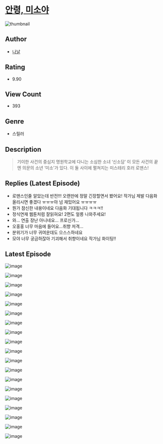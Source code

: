 # [안령, 미소야](https://comic.naver.com/bestChallenge/list?titleId=810601)
![thumbnail](https://image-comic.pstatic.net/user_contents_data/challenge_comic/2023/05/24/364616/upload_7161959698390083172_480x623.jpeg)

## Author
- [나날](https://comic.naver.com/artistTitle?id=364616)

## Rating
- 9.90

## View Count
- 393

## Genre
- 스릴러

## Description
> 기이한 사건의 중심지 명원학교에 다니는 소심한 소녀 ‘신소담’ 이 모든 사건의 끝엔 의문의 소년 ‘미소’가 있다. 이 둘 사이에 펼쳐지는 미스테리 호러 로맨스!

## Replies (Latest Episode)
- 로맨스인줄 알았는데 반전!!! 오랜만에 정말 긴장할면서 봤어요! 작가님 제발 다음화 올리시면 좋겠다 ㅠㅠㅠ아 넘 재밌어요 ㅠㅠㅠㅠ
- 뭔가 참신한 내용이네요 다음화 기대됩니다 ㅋㅋㅋ!!
- 정식연재 웹툰처럼 잘읽혀요! 2편도 얼릉 나와주세요!
- 와... 연출 장난 아니네요... 프로신가...
- 오홍홍 너무 마음에 들어요...취향 저격...
- 분위기가 너무 귀여운데도 으스스하네요
- 모야 너무 궁금하잖아 기괴해서 취향이네요 작가님 화이팅!!

## Latest Episode
![image](https://image-comic.pstatic.net/user_contents_data/challenge_comic/2023/05/24/364616/upload_3847026690038838886.jpeg)

![image](https://image-comic.pstatic.net/user_contents_data/challenge_comic/2023/05/24/364616/upload_7004844756708701538.jpeg)

![image](https://image-comic.pstatic.net/user_contents_data/challenge_comic/2023/05/24/364616/upload_7305794510249078883.jpeg)

![image](https://image-comic.pstatic.net/user_contents_data/challenge_comic/2023/05/24/364616/upload_3905804184211960369.jpeg)

![image](https://image-comic.pstatic.net/user_contents_data/challenge_comic/2023/05/24/364616/upload_3703141110092411702.jpeg)

![image](https://image-comic.pstatic.net/user_contents_data/challenge_comic/2023/05/24/364616/upload_7220736286375555632.jpeg)

![image](https://image-comic.pstatic.net/user_contents_data/challenge_comic/2023/05/24/364616/upload_7293971458158834745.jpeg)

![image](https://image-comic.pstatic.net/user_contents_data/challenge_comic/2023/05/24/364616/upload_3618420617505825078.jpeg)

![image](https://image-comic.pstatic.net/user_contents_data/challenge_comic/2023/05/24/364616/upload_7148727977124192823.jpeg)

![image](https://image-comic.pstatic.net/user_contents_data/challenge_comic/2023/05/24/364616/upload_7003158109392154937.jpeg)

![image](https://image-comic.pstatic.net/user_contents_data/challenge_comic/2023/05/24/364616/upload_7364855671376132151.jpeg)

![image](https://image-comic.pstatic.net/user_contents_data/challenge_comic/2023/05/24/364616/upload_3907265409516450406.jpeg)

![image](https://image-comic.pstatic.net/user_contents_data/challenge_comic/2023/05/24/364616/upload_3630290952803935027.jpeg)

![image](https://image-comic.pstatic.net/user_contents_data/challenge_comic/2023/05/24/364616/upload_4062918005751965030.jpeg)

![image](https://image-comic.pstatic.net/user_contents_data/challenge_comic/2023/05/24/364616/upload_7162187274969638193.jpeg)

![image](https://image-comic.pstatic.net/user_contents_data/challenge_comic/2023/05/24/364616/upload_3919311689693606497.jpeg)

![image](https://image-comic.pstatic.net/user_contents_data/challenge_comic/2023/05/24/364616/upload_3690758587076075832.jpeg)

![image](https://image-comic.pstatic.net/user_contents_data/challenge_comic/2023/05/24/364616/upload_7293074260174123878.jpeg)

![image](https://image-comic.pstatic.net/user_contents_data/challenge_comic/2023/05/24/364616/upload_4063707454342575671.jpeg)

